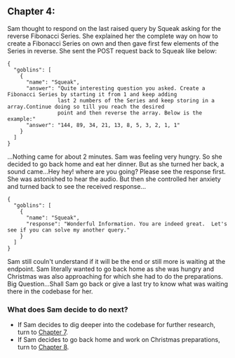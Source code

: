 ## Chapter 4: 

Sam thought to respond on the last raised query by Squeak asking for the reverse Fibonacci Series. She explained her the complete way on how to create a Fibonacci Series on own and then gave first few elements of the Series in reverse. She sent the POST request back to Squeak like below:

```
{
  "goblins": [
    {
      "name": "Squeak",
      "answer": "Quite interesting question you asked. Create a Fibonacci Series by starting it from 1 and keep adding
                last 2 numbers of the Series and keep storing in a array.Continue doing so till you reach the desired
                point and then reverse the array. Below is the example:"
      "answer": "144, 89, 34, 21, 13, 8, 5, 3, 2, 1, 1"
    }
  ]
}
```
...Nothing came for about 2 minutes. Sam was feeling very hungry. So she decided to go back home and eat her dinner. But as she turned her back, a sound came...Hey hey! where are you going? Please see the response first. 
She was astonished to hear the audio. But then she controlled her anxiety and turned back to see the received response...

```
{
  "goblins": [
    {
      "name": "Squeak",
      "response": "Wonderful Information. You are indeed great.  Let's see if you can solve my another query."
    }
  ]
}
```

Sam still couln't understand if it will be the end or still more is waiting at the endpoint. Sam literally wanted to go back home as she was hungry and Christmas was also approaching for which she had to do the preparations. Big Question...Shall Sam go back or give a last try to know what was waiting there in the codebase for her.

### What does Sam decide to do next?
- If Sam decides to dig deeper into the codebase for further research, turn to [Chapter 7](Chapter7.md).
- If Sam decides to go back home and work on Christmas preparations, turn to [Chapter 8](Chapter8.md).
